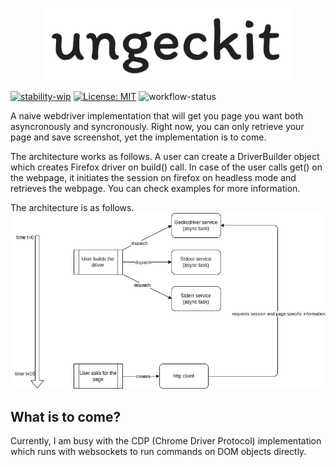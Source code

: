 <p align="center">
	<img src="docs/images/ungeckit.png" alt="drawing" width="400"/>
</p>
	
[![stability-wip](https://img.shields.io/badge/stability-wip-lightgrey.svg)](https://github.com/mkenney/software-guides/blob/master/STABILITY-BADGES.md#work-in-progress) [![License: MIT](https://img.shields.io/badge/License-MIT-yellow.svg)](https://opensource.org/licenses/MIT)
![workflow-status](https://github.com/yyunon/ungeckit/actions/workflows/rust.yml/badge.svg)


A naive webdriver implementation that will get you page you want both asyncronously and syncronously. Right now, you can only retrieve your page and save screenshot, yet the implementation is to come. 

The architecture works as follows. A user can create a DriverBuilder object which creates Firefox driver on build() call. In case of the user calls get() on the webpage, it initiates the session on firefox on headless mode and retrieves the webpage. You can check examples for more information.

The architecture is as follows.
![](docs/images/arch.png)

## What is to come?
Currently, I am busy with the CDP (Chrome Driver Protocol) implementation which runs with websockets to run commands on DOM objects directly.
